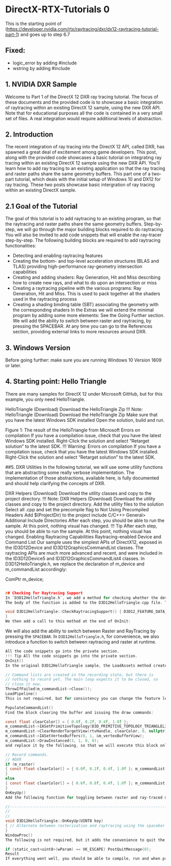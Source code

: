 # DirectX-RTX-Tutorials 0
This is the starting point of (https://developer.nvidia.com/rtx/raytracing/dxr/dx12-raytracing-tutorial-part-1)
and goes up to step 6.7

## Fixed:
* logic_error by adding #include <stdexcept>
* wstring by adding #include <xstring>

## 1. NVIDIA DXR Sample
Welcome to Part 1 of the DirectX 12 DXR ray tracing tutorial. The focus of these documents and the provided code is to showcase a basic integration of raytracing within an existing DirectX 12 sample, using the new DXR API. Note that for educational purposes all the code is contained in a very small set of files. A real integration would require additional levels of abstraction.

## 2. Introduction
The recent integration of ray tracing into the DirectX 12 API, called DXR, has spawned a great deal of excitement among game developers. This post, along with the provided code showcases a basic tutorial on integrating ray tracing within an existing DirectX 12 sample using the new DXR API. You’ll learn how to add ray tracing to an existing application so that the ray tracing and raster paths share the same geometry buffers. This part one of a two-part tutorial, which deals with the initial setup of Windows 10 and DX12 for ray tracing. These two posts showcase basic intergration of ray tracing within an existing DirectX sample. 

## 2.1 Goal of the Tutorial
The goal of this tutorial is to add raytracing to an existing program, so that the raytracing and raster paths share the same geometry buffers. Step-by-step, we will go through the major building blocks required to do raytracing. You will also be invited to add code snippets that will enable the ray-tracer step-by-step. The following building blocks are required to add raytracing functionalities:

* Detecting and enabling raytracing features
* Creating the bottom- and top-level acceleration structures (BLAS and TLAS) providing high-performance ray-geometry intersection capabilities
* Creating and adding shaders: Ray Generation, Hit and Miss describing how to create new rays, and what to do upon an intersection or miss
* Creating a raytracing pipeline with the various programs: Ray Generation, Hit and Miss. This is used to pack together all the shaders used in the raytracing process
* Creating a shading binding table (SBT) associating the geometry with the corresponding shaders
In the Extras we will extend the minimal program by adding some more elements: See the Going Further section. We will add the ability to switch between raster and raytracing, by pressing the SPACEBAR. At any time you can go to the References section, providing external links to more resources around DXR.

## 3. Windows Version
Before going further: make sure you are running Windows 10 Version 1809 or later.

## 4. Starting point: Hello Triangle
There are many samples for DirectX 12 under Microsoft GitHub, but for this example, you only need HelloTriangle.

HelloTriangle (Download) Download the HelloTriangle Zip
!!! Note: HelloTriangle (Download) Download the HelloTriangle Zip
Make sure that you have the latest Windows SDK installed
Open the solution, build and run.

Figure 1: The result of the HelloTriangle from Microsoft
Errors on compilation If you have a compilation issue, check that you have the latest Windows SDK installed. Right-Click the solution and select “Retarget solution” to the latest SDK.
!!! Warning: Errors on compilation If you have a compilation issue, check that you have the latest Windows SDK installed. Right-Click the solution and select “Retarget solution” to the latest SDK.

##5. DXR Utilities
In the following tutorial, we will use some utility functions that are abstracting some really verbose implementation. The implementation of those abstractions, available here, is fully documented and should help clarifying the concepts of DXR.

DXR Helpers (Download) Download the utility classes and copy to the project directory.
!!! Note: DXR Helpers (Download) Download the utility classes and copy to the project directory.
Add the utility files to the solution
Select all .cpp and set the precompile flag to Not Using Precompiled Headers 
Add $(ProjectDir) to the project include C/C++> General> Additional Include Directories
After each step, you should be able to run the sample. At this point, nothing visual has changed.
!!! Tip After each step, you should be able to run the sample. At this point, nothing visual has changed.
Enabling Raytracing Capabilities
Raytracing-enabled Device and Command List
Our sample uses the simplest APIs of DirectX12, exposed in the ID3D12Device and ID3D12GraphicsCommandList classes. The raytracing APIs are much more advanced and recent, and were included in the ID3D12Device5 and ID3D12GraphicsCommandList4 classes. In D3D12HelloTriangle.h, we replace the declaration of m_device and m_commandList accordingly:

ComPtr<id3d12device5> m_device;
~~~~~~~~~~~~~~~~~~~~~~~~~~~~~~~~~~~~~~~~~~~~~~~~~~~~~~~~~~~~~~~~~~~~~~~~~~~~~~~~~~~~~~~~~~~~~~~~~~~~ C ComPtr m_commandList;

## Checking for Raytracing Support
In `D3D12HelloTriangle.h`, we add a method for checking whether the device supports raytracing:void CheckRaytracingSupport();
The body of the function is added to the D3D12HelloTriangle.cpp file. The raytracing features are part of the D3D12_FEATURE_DATA_D3D12_OPTIONS5 feature set:

void D3D12HelloTriangle::CheckRaytracingSupport() { D3D12_FEATURE_DATA_D3D12_OPTIONS5 options5 = {}; ThrowIfFailed(m_device->CheckFeatureSupport(D3D12_FEATURE_D3D12_OPTIONS5, &options5, sizeof(options5))); if (options5.RaytracingTier < D3D12_RAYTRACING_TIER_1_0) throw std::runtime_error("Raytracing not supported on device");
}
We then add a call to this method at the end of OnInit:

~~~~~~~~~~~~~~~~~~~~~~~~~~~~~~~~~~~~~~~~~~~~~~~~~~~~~~~~~~~~~~~~~~~~~~~~~~~~~~~~~~~~~~~~~~~~~~~~~~~~
We will also add the ability to switch between Raster and RayTracing by pressing the `SPACEBAR`.
In `D3D12HelloTriangle.h`, for convenience, we also introduce a function to switch between raytracing and raster at runtime.
~~~~~~~~~~~~~~~~~~~~~~~~~~~~~~~~~~~~~~~~~~~~~~~~~~~~~~~~~~~~~~~~~~~~~~~~~~~~~~~~~~~~~~~~~~~~~~~~~~~~ C virtual void OnKeyUp(UINT8 key); bool m_raster = true;
All the code snippets go into the private section.
!!! Tip All the code snippets go into the private section.
OnInit()
In the original D3D12HelloTriangle sample, the LoadAssets method creates, initializes and closes the command list. The raytracing setup will require an open command list, and for clarity we prefer adding the methods initializing the raytracing in the OnInit method. Therefore we need to move the following lines from LoadAssets() and put them at the end of the OnInit() function.

// Command lists are created in the recording state, but there is
// nothing to record yet. The main loop expects it to be closed, so
// close it now.
ThrowIfFailed(m_commandList->Close());
LoadPipeline()
This is not required, but for consistency you can change the feature level to D3D_FEATURE_LEVEL_12_1.

PopulateCommandList()
Find the block clearing the buffer and issuing the draw commands:

const float clearColor[] = { 0.0f, 0.2f, 0.4f, 1.0f };
m_commandList->IASetPrimitiveTopology(D3D_PRIMITIVE_TOPOLOGY_TRIANGLELIST);
m_commandList->ClearRenderTargetView(rtvHandle, clearColor, 0, nullptr);
m_commandList->IASetVertexBuffers(0, 1, &m_vertexBufferView);
m_commandList->DrawInstanced(3, 1, 0, 0);
and replace it by the following, so that we will execute this block only in rasterization mode. In the raytracing path we will simply clear the buffer with a different color for now.

// Record commands.
// #DXR
if (m_raster)
{ const float clearColor[] = { 0.0f, 0.2f, 0.4f, 1.0f }; m_commandList->IASetPrimitiveTopology(D3D_PRIMITIVE_TOPOLOGY_TRIANGLELIST); m_commandList->ClearRenderTargetView(rtvHandle, clearColor, 0, nullptr); m_commandList->IASetVertexBuffers(0, 1, &m_vertexBufferView); m_commandList->DrawInstanced(3, 1, 0, 0);
}
else
{ const float clearColor[] = { 0.6f, 0.8f, 0.4f, 1.0f }; m_commandList->ClearRenderTargetView(rtvHandle, clearColor, 0, nullptr);
}
OnKeyUp()
Add the following function for toggling between raster and ray-traced modes.

//-----------------------------------------------------------------------------
//
//
void D3D12HelloTriangle::OnKeyUp(UINT8 key)
{ // Alternate between rasterization and raytracing using the spacebar if (key == VK_SPACE) { m_raster = !m_raster; }
}
WindowProc()
The following is not required, but it adds the convenience to quit the application by pressing the ESC key. In the Win32Application.cpp file, in WindowProc, add the following code to the WM_KEYDOWN case to quit the application.

if (static_cast<uint8>(wParam) == VK_ESCAPE) PostQuitMessage(0);
Result
If everything went well, you should be able to compile, run and when pressing the spacebar, toggle between raster and raytracing mode. We are not doing any raytracing yet, but this will be our starting point.
